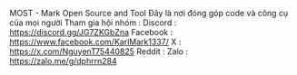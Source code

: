 MOST - Mark Open Source and Tool
Đây là nơi đóng góp code và công cụ của mọi người
Tham gia hội nhóm : Discord : https://discord.gg/JG7ZKGbZna
                    Facebook : https://www.facebook.com/KarlMark1337/
                    X : https://x.com/NguyenT75440825
                    Reddit : 
                    Zalo : https://zalo.me/g/dphrrn284
